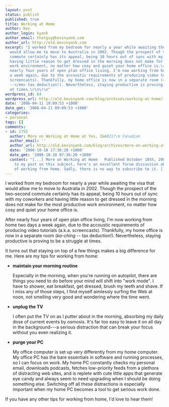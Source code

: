 ```yaml
---
layout: post
status: publish
published: true
title: Working at Home
author: Kev
author_login: kyank
author_email: thatguy@kevinyank.com
author_url: http://old.kevinyank.com
excerpt: "I worked from my bedroom for nearly a year while awaiting the visa that
  would allow me to move to Australia in 2002. Though the prospect of the two-second
  commute certainly has its appeal, being 10 hours out of sync with my coworkers and
  having little reason to get dressed in the morning does not make for the most productive
  work environment, no matter how cosy and quiet your home office is.\r\n\r\nAfter
  nearly four years of open plan office living, I'm now working from home two days
  a week again, due to the accoustic requirements of producing video tutorials (a.k.a.
  screencasts). Thankfully, my home office is now in a separate room (<em>ka-ching
  --</em> tax deduction!). Nevertheless, staying productive is proving to be a struggle
  at times.\r\n\r\n"
wordpress_id: 64
wordpress_url: http://old.kevinyank.com/blog/archives/working-at-home/
date: '2006-04-11 19:09:53 +1000'
date_gmt: '2006-04-11 09:09:53 +1000'
categories:
- personal
tags: []
comments:
- id: 1755
  author: More on Working at Home at Yes, I&#8217;m Canadian
  author_email: ''
  author_url: http://old.kevinyank.com/blog/archives/more-on-working-at-home/
  date: '2006-10-18 17:36:20 +1000'
  date_gmt: '2006-10-18 07:36:20 +1000'
  content: "[...] More on Working at Home   Published October 18th, 2006    Further
    to my post on this subject, here's an excellent forum discussion about the challenges
    of working from home. Sadly, there is no way to subscribe to it. [...]"
---
```

<p>I worked from my bedroom for nearly a year while awaiting the visa that would allow me to move to Australia in 2002. Though the prospect of the two-second commute certainly has its appeal, being 10 hours out of sync with my coworkers and having little reason to get dressed in the morning does not make for the most productive work environment, no matter how cosy and quiet your home office is.</p>
<p>After nearly four years of open plan office living, I'm now working from home two days a week again, due to the accoustic requirements of producing video tutorials (a.k.a. screencasts). Thankfully, my home office is now in a separate room (<em>ka-ching --</em> tax deduction!). Nevertheless, staying productive is proving to be a struggle at times.</p>
<p><a id="more"></a><a id="more-64"></a>It turns out that staying on top of a few things makes a big difference for me. Here are my tips for working from home:</p>
<ul>
<li>
<p><strong>maintain your morning routine</strong></p>
<p>Especially in the morning, when you're running on autopilot, there are things you need to do before your mind will shift into "work mode". I have to shower, eat breakfast, get dressed, brush my teeth and shave. If I miss any of those steps, I find myself aimlessly surfing the Web at noon, not smelling very good and wondering where the time went.</p>
</li>
<li>
<p><strong>unplug the TV</strong></p>
<p>I often put the TV on as I putter about in the morning, absorbing my daily dose of current events by osmosis. It's far too easy to leave it on all day in the background---a serious distraction that can break your focus without you even realizing it.</p>
</li>
<li>
<p><strong>purge your PC</strong></p>
<p>My office computer is set up very differently from my home computer. My office PC has the bare essentials in software and running processes, so I can focus on work. My home PC constantly checks my personal email, downloads podcasts, fetches low-priority feeds from a plethora of distracting web sites, and is replete with cute little apps that generate eye candy and always seem to need upgrading when I should be doing something else. Switching off all these distractions is especially important when my home PC becomes a tool to get serious work done.</p>
</li>
</ul>
<p>If you have any other tips for working from home, I'd love to hear them!</p>
